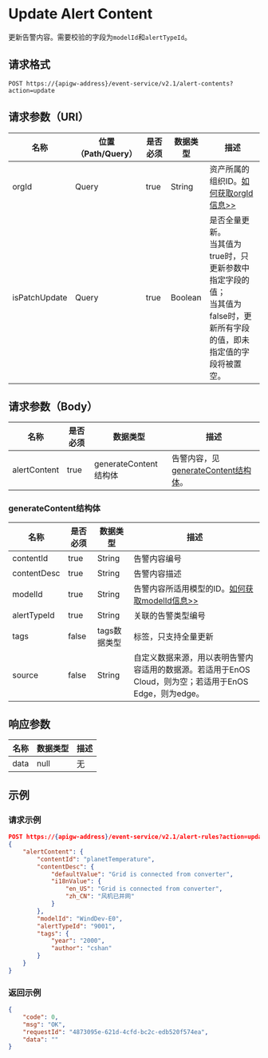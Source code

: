# Update Alert Content

更新告警内容。需要校验的字段为`modelId`和`alertTypeId`。

## 请求格式

```
POST https://{apigw-address}/event-service/v2.1/alert-contents?action=update
```

## 请求参数（URI）

| 名称          | 位置（Path/Query） | 是否必须 | 数据类型 | 描述      |
|---------------|------------------|----------|-----------|--------------|
| orgId         | Query            | true     | String    | 资产所属的组织ID。[如何获取orgId信息>>](/docs/api/zh_CN/2.0.9/api_faqs#id-orgid-orgid)                |
|isPatchUpdate|Query|true|Boolean|是否全量更新。<br>当其值为true时，只更新参数中指定字段的值；<br>当其值为false时，更新所有字段的值，即未指定值的字段将被置空。|


## 请求参数（Body）
| 名称 | 是否必须 | 数据类型 | 描述 |
|------|-----------------|-----------|-------------|
| alertContent          | true    | generateContent结构体    | 告警内容，见[generateContent结构体](update_alert_content#generatecontent-generatecontent)。|



### generateContent结构体 <generatecontent>

| 名称 | 是否必须 | 数据类型 | 描述 |
|------|-----------------|-----------|-------------|
|contentId|true|String|告警内容编号|
|contentDesc|true|String|告警内容描述|
| modelId          | true    | String    | 告警内容所适用模型的ID。[如何获取modelId信息>>](/docs/api/zh_CN/2.0.9/api_faqs#modelid-modelid)  |
| alertTypeId        | true     | String    | 关联的告警类型编号 |
|tags|false|tags数据类型|标签，只支持全量更新|
| source  | false | String |自定义数据来源，用以表明告警内容适用的数据源。若适用于EnOS Cloud，则为空；若适用于EnOS Edge，则为edge。|

## 响应参数

| 名称  | 数据类型      | 描述               |
|-------|----------------|---------------------------|
|data | null  |  无  |




## 示例

### 请求示例

```json
POST https://{apigw-address}/event-service/v2.1/alert-rules?action=update&orgId=1c499110e8800000&isPatchUpdate=false
{
	"alertContent": {
		"contentId": "planetTemperature",
		"contentDesc": {
			"defaultValue": "Grid is connected from converter",
			"i18nValue": {
				"en_US": "Grid is connected from converter",
				"zh_CN": "风机已并网"
			}
		},
		"modelId": "WindDev-E0",
		"alertTypeId": "9001",
		"tags": {
			"year": "2000",
			"author": "cshan"
		}
	}
}
```

### 返回示例

```json
{
	"code": 0,
	"msg": "OK",
	"requestId": "4873095e-621d-4cfd-bc2c-edb520f574ea",
	"data": ""
}
```
